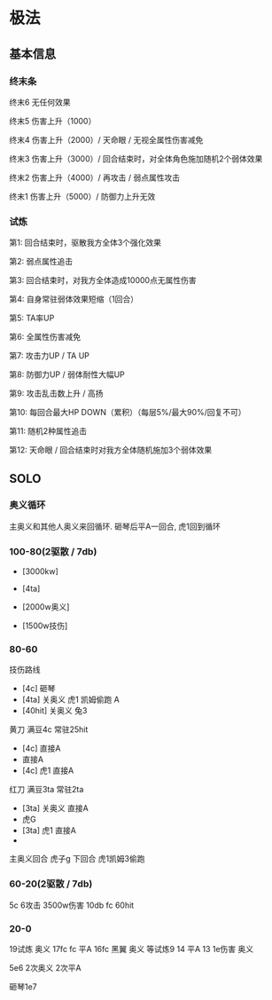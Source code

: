 # 极法

## 基本信息
### 终末条
终末6 无任何效果

终末5 伤害上升（1000）

终末4 伤害上升（2000）/ 天命眼 / 无视全属性伤害减免

终末3 伤害上升（3000）/ 回合结束时，对全体角色施加随机2个弱体效果

终末2 伤害上升（4000）/ 再攻击 / 弱点属性攻击

终末1 伤害上升（5000）/ 防御力上升无效

### 试炼
第1: 回合结束时，驱散我方全体3个强化效果

第2: 弱点属性追击

第3: 回合结束时，对我方全体造成10000点无属性伤害

第4: 自身常驻弱体效果短缩（1回合）

第5: TA率UP

第6: 全属性伤害减免

第7: 攻击力UP / TA UP

第8: 防御力UP / 弱体耐性大幅UP

第9: 攻击乱击数上升 / 高扬

第10: 每回合最大HP DOWN（累积）（每层5%/最大90%/回复不可）

第11: 随机2种属性追击

第12: 天命眼 / 回合结束时对我方全体随机施加3个弱体效果

## SOLO
### 奥义循环
主奥义和其他人奥义来回循环. 砸琴后平A一回合, 虎1回到循环

### 100-80(2驱散 / 7db)
- [3000kw]

- [4ta]
- [2000w奥义]
- [1500w技伤]

### 80-60
技伤路线
- [4c] 砸琴
- [4ta] 关奥义 虎1 凯姆偷跑 A
- [40hit] 关奥义 兔3

黄刀 满豆4c 常驻25hit
- [4c] 直接A
- 直接A
- [4c] 虎1 直接A

红刀 满豆3ta 常驻2ta
- [3ta] 关奥义 直接A
- 虎G
- [3ta] 虎1 直接A
-
主奥义回合 虎子g
下回合 虎1凯姆3偷跑

### 60-20(2驱散 / 7db)
5c
6攻击
3500w伤害
10db
fc
60hit

### 20-0
19试炼 奥义
17fc fc 平A
16fc 黑翼 奥义 等试炼9
14 平A
13 1e伤害 奥义

5e6 2次奥义 2次平A

砸琴1e7
